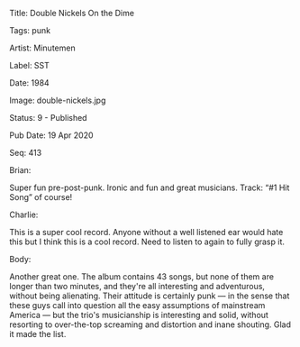 Title:  Double Nickels On the Dime

Tags:   punk

Artist: Minutemen

Label:  SST

Date:   1984

Image:  double-nickels.jpg

Status: 9 - Published

Pub Date: 19 Apr 2020

Seq:    413

Brian: 

Super fun pre-post-punk. Ironic and fun and great musicians. Track: “#1 Hit Song” of course! 

Charlie: 

This is a super cool record. Anyone without a well listened ear would hate this but I think this is a cool record. Need to listen to again to fully grasp it. 

Body: 

Another great one. The album contains 43 songs, but none of them are longer than two minutes, and they're all interesting and adventurous, without being alienating. Their attitude is certainly punk — in the sense that these guys call into question all the easy assumptions of mainstream America — but the trio's musicianship is interesting and solid, without resorting to over-the-top screaming and distortion and inane shouting. Glad it made the list. 

